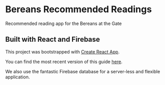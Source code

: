 
# Bereans Recommended Readings

Recommended reading app for the Bereans at the Gate

## Built with React and Firebase

This project was bootstrapped with [Create React App](https://github.com/facebookincubator/create-react-app).

You can find the most recent version of this guide [here](https://github.com/facebookincubator/create-react-app/blob/master/packages/react-scripts/template/README.md).

We also use the fantastic Firebase database for a server-less and flexible application.
